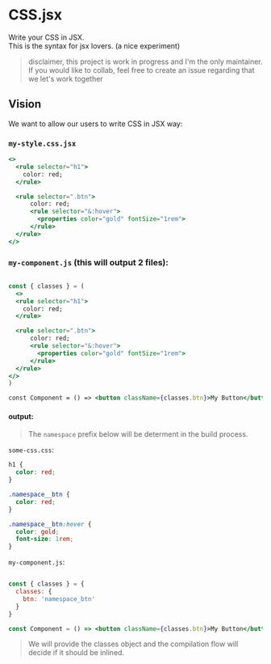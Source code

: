 # CSS.jsx

Write your CSS in JSX.\
This is the syntax for jsx lovers. (a nice experiment)

> disclaimer, this project is work in progress and I'm the only maintainer. If you would like to collab, feel free to create an issue regarding that we let's work together

## Vision

We want to allow our users to write CSS in JSX way:

### `my-style.css.jsx`

```jsx
<>
  <rule selector="h1">
    color: red;
  </rule>

  <rule selector=".btn">
      color: red;
      <rule selector="&:hover">
        <properties color="gold" fontSize="1rem">
      </rule>
  </rule>
</>
```


### `my-component.js` (this will output 2 files):
```jsx

const { classes } = (
  <>
  <rule selector="h1">
    color: red;
  </rule>

  <rule selector=".btn">
      color: red;
      <rule selector="&:hover">
        <properties color="gold" fontSize="1rem">
      </rule>
  </rule>
</>
)

const Component = () => <button className={classes.btn}>My Button</button>
```

#### output:
 
> The `namespace` prefix below will be determent in the build process.

`some-css.css`:
```css
h1 {
  color: red;
}

.namespace__btn {
  color: red;
}

.namespace__btn:hover {
  color: gold;
  font-size: 1rem;
}
```

`my-component.js`:
```jsx

const { classes } = {
  classes: {
    btn: 'namespace_btn'
  }
}

const Component = () => <button className={classes.btn}>My Button</button>
```

> We will provide the classes object and the compilation flow will decide if it should be inlined.